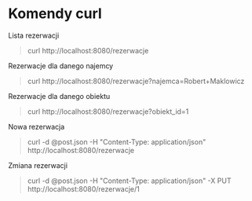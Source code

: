 # Komendy curl
Lista rezerwacji 

> curl http://localhost:8080/rezerwacje
 
Rezerwacje dla danego najemcy

> curl http://localhost:8080/rezerwacje?najemca=Robert+Maklowicz

Rezerwacje dla danego obiektu

> curl http://localhost:8080/rezerwacje?obiekt_id=1

Nowa rezerwacja
> curl -d @post.json -H "Content-Type: application/json" http://localhost:8080/rezerwacje

Zmiana rezerwacji 

> curl -d @post.json -H "Content-Type: application/json" -X PUT http://localhost:8080/rezerwacje/1